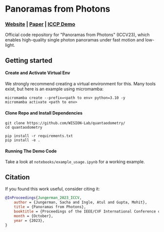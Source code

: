 # Panoramas from Photons

### [Website](https://wisionlab.com/project/panoramas-from-photons/) | [Paper](https://wisionlab.com/wp-content/uploads/2023/08/Panoramas_from_Photons__ICCV_2023_fulltext.compressed.pdf) | [ICCP Demo](https://www.ubicept.com/blog/ubicept-at-iccp2023)

Official code repository for "Panoramas from Photons" (ICCV23), which enables high-quality single photon panoramas under fast motion and low-light. 

## Getting started
#### Create and Activate Virtual Env
We strongly recommend creating a virtual environment for this. Many tools exist, but here is an example using micromamba:

```shell
micromamba create --prefix=<path to env> python=3.10 -y
micromamba activate <path to env>
```

#### Clone Repo and Install Dependencies

```shell
git clone https://github.com/WISION-Lab/quantaodometry/
cd quantaodometry

pip install -r requirements.txt
pip install -e .
```

#### Running The Demo Code
Take a look at `notebooks/example_usage.ipynb` for a working example. 

## Citation

If you found this work useful, consider citing it:
```bibtex
@InProceedings{Jungerman_2023_ICCV,
    author = {Jungerman, Sacha and Ingle, Atul and Gupta, Mohit},
    title = {Panoramas from Photons},
    booktitle = {Proceedings of the IEEE/CVF International Conference on Computer Vision (ICCV)},
    month = {October},
    year = {2023},
}
```